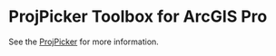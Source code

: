 # ProjPicker Toolbox for ArcGIS Pro

See the [ProjPicker](https://projpicker.readthedocs.io/en/latest/arcgis_pro_toolbox.html) for more information.
